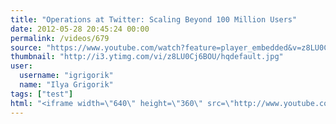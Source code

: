 ```yaml
---
title: "Operations at Twitter: Scaling Beyond 100 Million Users"
date: 2012-05-28 20:45:24 00:00
permalink: /videos/679
source: "https://www.youtube.com/watch?feature=player_embedded&v=z8LU0Cj6BOU"
thumbnail: "http://i3.ytimg.com/vi/z8LU0Cj6BOU/hqdefault.jpg"
user:
  username: "igrigorik"
  name: "Ilya Grigorik"
tags: ["test"]
html: "<iframe width=\"640\" height=\"360\" src=\"http://www.youtube.com/embed/z8LU0Cj6BOU?wmode=transparent&fs=1&feature=oembed\" frameborder=\"0\" allowfullscreen></iframe>"
---
```


